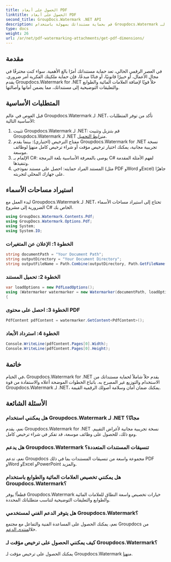 ```yaml
---
title: الحصول على أبعاد PDF
linktitle: الحصول على أبعاد PDF
second_title: GroupDocs.Watermark .NET API
description: قم بحماية مستنداتك بسهولة باستخدام Groupdocs.Watermark لـ .NET. أضف العلامات المائية والطوابع والتعليقات التوضيحية دون عناء.
type: docs
weight: 26
url: /ar/net/pdf-watermarking-attachments/get-pdf-dimensions/
---
```

## مقدمة
في العصر الرقمي الحالي، تعد حماية مستنداتك أمرًا بالغ الأهمية. سواء كنت محترفًا في مجال الأعمال، أو خبيرًا قانونيًا، أو فنانًا مبدعًا، فإن حماية ملكيتك الفكرية أمر ضروري. يقدم Groupdocs.Watermark for .NET حلاً قويًا لإضافة العلامات المائية والطوابع والتعليقات التوضيحية إلى مستنداتك، مما يضمن أمانها وأصالتها.
## المتطلبات الأساسية
قبل الغوص في عالم Groupdocs.Watermark لـ .NET، تأكد من توفر المتطلبات الأساسية التالية:
1.  تثبيت Groupdocs.Watermark لـ .NET: قم بتنزيل وتثبيت Groupdocs.Watermark لـ .NET من[رابط التحميل](https://releases.groupdocs.com/Watermark/net/).
2.  مفتاح الترخيص (اختياري): بينما يقدم Groupdocs.Watermark for .NET نسخة تجريبية مجانية، يمكنك اختيار ترخيص مؤقت أو شراء ترخيص كامل من[هنا](https://purchase.groupdocs.com/buy) لوظائف موسعة.
3. الإلمام بـ C#: يوصى بالمعرفة الأساسية بلغة البرمجة C# لفهم الأمثلة المقدمة وتنفيذها.
4. المستند المراد حمايته: احصل على مستند نموذجي (مثل PDF وWord وExcel) جاهزًا على جهازك المحلي لتجربته.

## استيراد مساحات الأسماء
لبدء العمل مع Groupdocs.Watermark لـ .NET، تحتاج إلى استيراد مساحات الأسماء الضرورية إلى مشروع C# الخاص بك.
```csharp
using GroupDocs.Watermark.Contents.Pdf;
using GroupDocs.Watermark.Options.Pdf;
using System;
using System.IO;
```
### الخطوة 1: الإعلان عن المتغيرات
```csharp
string documentPath = "Your Document Path";
string outputDirectory = "Your Document Directory";
string outputFileName = Path.Combine(outputDirectory, Path.GetFileName(documentPath));
```
### الخطوة 2: تحميل المستند
```csharp
var loadOptions = new PdfLoadOptions();
using (Watermarker watermarker = new Watermarker(documentPath, loadOptions))
{
```
### الخطوة 3: احصل على محتوى PDF
```csharp
PdfContent pdfContent = watermarker.GetContent<PdfContent>();
```
### الخطوة 4: استرداد الأبعاد
```csharp
Console.WriteLine(pdfContent.Pages[0].Width);
Console.WriteLine(pdfContent.Pages[0].Height);
```

## خاتمة
في الختام، Groupdocs.Watermark for .NET يقدم حلاً شاملاً لحماية مستنداتك من الاستخدام والتوزيع غير المصرح به. باتباع الخطوات الموضحة أعلاه والاستفادة من قوة Groupdocs.Watermark لـ .NET، يمكنك ضمان أمان وسلامة أصولك الرقمية القيمة.
## الأسئلة الشائعة
### هل يمكنني استخدام Groupdocs.Watermark لـ .NET مجانًا؟
نعم، يقدم Groupdocs.Watermark for .NET نسخة تجريبية مجانية لأغراض التقييم. ومع ذلك، للحصول على وظائف موسعة، قد تفكر في شراء ترخيص كامل.
### هل يدعم Groupdocs.Watermark تنسيقات المستندات المتعددة؟
نعم، تدعم Groupdocs مجموعة واسعة من تنسيقات المستندات بما في ذلك PDF وWord وExcel وPowerPoint والمزيد.
### هل يمكنني تخصيص العلامات المائية والطوابع باستخدام Groupdocs.Watermark؟
قطعاً! يوفر Groupdocs.Watermark خيارات تخصيص واسعة النطاق للعلامات المائية والطوابع والتعليقات التوضيحية لتناسب متطلباتك المحددة.
### هل يتوفر الدعم الفني لمستخدمي Groupdocs.Watermark؟
 نعم، يمكنك الحصول على المساعدة الفنية والتفاعل مع مجتمع Groupdocs من خلال[منتدى الدعم](https://forum.groupdocs.com/c/watermark/19).
### كيف يمكنني الحصول على ترخيص مؤقت لـ Groupdocs.Watermark؟
 يمكنك الحصول على ترخيص مؤقت لـ Groupdocs.Watermark من[هنا](https://purchase.groupdocs.com/temporary-license/).